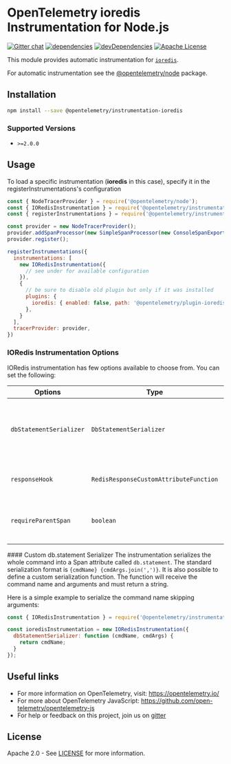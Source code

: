 # OpenTelemetry ioredis Instrumentation for Node.js

[![Gitter chat][gitter-image]][gitter-url]
[![dependencies][dependencies-image]][dependencies-url]
[![devDependencies][devDependencies-image]][devDependencies-url]
[![Apache License][license-image]][license-image]

This module provides automatic instrumentation for [`ioredis`](https://github.com/luin/ioredis).

For automatic instrumentation see the
[@opentelemetry/node](https://github.com/open-telemetry/opentelemetry-js/tree/main/packages/opentelemetry-node) package.

## Installation

```sh
npm install --save @opentelemetry/instrumentation-ioredis
```

### Supported Versions

- `>=2.0.0`

## Usage

To load a specific instrumentation (**ioredis** in this case), specify it in the registerInstrumentations's configuration

```javascript
const { NodeTracerProvider } = require('@opentelemetry/node');
const { IORedisInstrumentation } = require('@opentelemetry/instrumentation-ioredis');
const { registerInstrumentations } = require('@opentelemetry/instrumentation');

const provider = new NodeTracerProvider();
provider.addSpanProcessor(new SimpleSpanProcessor(new ConsoleSpanExporter()));
provider.register();

registerInstrumentations({
  instrumentations: [
    new IORedisInstrumentation({
      // see under for available configuration
    }),
    {
      // be sure to disable old plugin but only if it was installed
      plugins: {
        ioredis: { enabled: false, path: '@opentelemetry/plugin-ioredis' }
      },
    }
  ],
  tracerProvider: provider,
})
```

### IORedis Instrumentation Options

IORedis instrumentation has few options available to choose from. You can set the following:

| Options | Type | Description |
| ------- | ---- | ----------- |
| `dbStatementSerializer` | `DbStatementSerializer` | IORedis instrumentation will serialize db.statement using the specified function. |
| `responseHook` | `RedisResponseCustomAttributeFunction` | Function for adding custom attributes on db response |
| `requireParentSpan` | `boolean` | Require parent to create ioredis span, default when unset is true |

#### Custom db.statement Serializer
The instrumentation serializes the whole command into a Span attribute called `db.statement`. The standard serialization format is `{cmdName} {cmdArgs.join(',')}`.
It is also possible to define a custom serialization function. The function will receive the command name and arguments and must return a string.

Here is a simple example to serialize the command name skipping arguments:

```javascript
const { IORedisInstrumentation } = require('@opentelemetry/instrumentation-ioredis');

const ioredisInstrumentation = new IORedisInstrumentation({
  dbStatementSerializer: function (cmdName, cmdArgs) {
    return cmdName;
  }
});

```

## Useful links

- For more information on OpenTelemetry, visit: <https://opentelemetry.io/>
- For more about OpenTelemetry JavaScript: <https://github.com/open-telemetry/opentelemetry-js>
- For help or feedback on this project, join us on [gitter][gitter-url]

## License

Apache 2.0 - See [LICENSE][license-url] for more information.

[gitter-image]: https://badges.gitter.im/open-telemetry/opentelemetry-js-contrib.svg
[gitter-url]: https://gitter.im/open-telemetry/opentelemetry-node?utm_source=badge&utm_medium=badge&utm_campaign=pr-badge&utm_content=badge
[license-url]: https://github.com/open-telemetry/opentelemetry-js-contrib/blob/main/LICENSE
[license-image]: https://img.shields.io/badge/license-Apache_2.0-green.svg?style=flat
[dependencies-image]: https://david-dm.org/open-telemetryopentelemetry-js-contrib/status.svg?path=packages/opentelemetry-instrumentation-ioredis
[dependencies-url]: https://david-dm.org/open-telemetry/opentelemetry-js-contrib?path=packages%2Fopentelemetry-instrumentation-ioredis
[devDependencies-image]: https://david-dm.org/open-telemetryopentelemetry-js-contrib/dev-status.svg?path=packages/opentelemetry-instrumentation-ioredis
[devDependencies-url]: https://david-dm.org/open-telemetry/opentelemetry-js-contrib?path=packages%2Fopentelemetry-instrumentation-ioredis&type=dev
